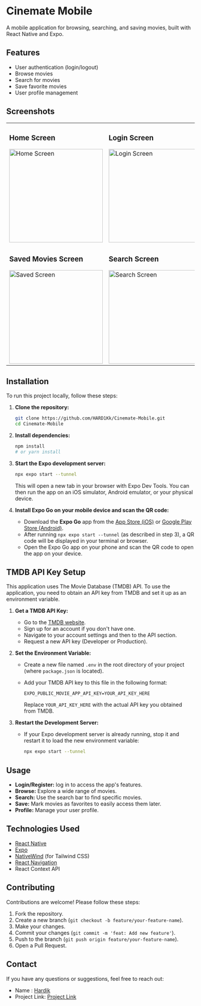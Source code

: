 # Cinemate Mobile

A mobile application for browsing, searching, and saving movies, built with React Native and Expo.

## Features

- User authentication (login/logout)
- Browse movies
- Search for movies
- Save favorite movies
- User profile management

## Screenshots

<table>
  <tr>
    <td><h3>Home Screen</h3><img src="assets/screenshots/home.jpg" style="width: 250px; max-width: 100%; height: auto;" alt="Home Screen"></td>
    <td><h3>Login Screen</h3><img src="assets/screenshots/login.jpg" style="width: 250px; max-width: 100%; height: auto;" alt="Login Screen"></td>
    <td><h3>Movie Details Screen</h3><img src="assets/screenshots/movieInfo.jpg" style="width: 250px; max-width: 100%; height: auto;" alt="Movie Details Screen"></td>
  </tr>
  
  <tr>
    <td><h3>Saved Movies Screen</h3><img src="assets/screenshots/saved.jpg" style="width: 250px; max-width: 100%; height: auto;" alt="Saved Screen"></td>
    <td><h3>Search Screen</h3><img src="assets/screenshots/search.jpg" style="width: 250px; max-width: 100%; height: auto;" alt="Search Screen"></td>
    <td><h3>Profile Screen</h3><img src="assets/screenshots/profile.jpg" style="width: 250px; max_width: 100%; height: auto;" alt="Profile Screen"></td>
  </tr>
</table>

## Installation

To run this project locally, follow these steps:

1.  **Clone the repository:**

    ```bash
    git clone https://github.com/HARD1Kk/Cinemate-Mobile.git
    cd Cinemate-Mobile
    ```

2.  **Install dependencies:**

    ```bash
    npm install
    # or yarn install
    ```

3.  **Start the Expo development server:**

    ```bash
    npx expo start --tunnel
    ```

    This will open a new tab in your browser with Expo Dev Tools. You can then run the app on an iOS simulator, Android emulator, or your physical device.

4.  **Install Expo Go on your mobile device and scan the QR code:**

    - Download the **Expo Go** app from the [App Store (iOS)](https://apps.apple.com/us/app/expo-go/id1397950279) or [Google Play Store (Android)](https://play.google.com/store/apps/details?id=host.exp.exponent&hl=en&gl=US).
    - After running `npx expo start --tunnel` (as described in step 3), a QR code will be displayed in your terminal or browser.
    - Open the Expo Go app on your phone and scan the QR code to open the app on your device.

## TMDB API Key Setup

This application uses The Movie Database (TMDB) API. To use the application, you need to obtain an API key from TMDB and set it up as an environment variable.

1.  **Get a TMDB API Key:**

    - Go to the [TMDB website](https://www.themoviedb.org/).
    - Sign up for an account if you don't have one.
    - Navigate to your account settings and then to the API section.
    - Request a new API key (Developer or Production).

2.  **Set the Environment Variable:**

    - Create a new file named `.env` in the root directory of your project (where `package.json` is located).
    - Add your TMDB API key to this file in the following format:

      ```
      EXPO_PUBLIC_MOVIE_APP_API_KEY=YOUR_API_KEY_HERE
      ```

      Replace `YOUR_API_KEY_HERE` with the actual API key you obtained from TMDB.

3.  **Restart the Development Server:**

    - If your Expo development server is already running, stop it and restart it to load the new environment variable:

      ```bash
      npx expo start --tunnel
      ```

## Usage

- **Login/Register:** log in to access the app's features.
- **Browse:** Explore a wide range of movies.
- **Search:** Use the search bar to find specific movies.
- **Save:** Mark movies as favorites to easily access them later.
- **Profile:** Manage your user profile.

## Technologies Used

- [React Native](https://reactnative.dev/)
- [Expo](https://expo.dev/)
- [NativeWind](https://www.nativewind.dev/) (for Tailwind CSS)
- [React Navigation](https://reactnavigation.org/)
- React Context API

## Contributing

Contributions are welcome! Please follow these steps:

1.  Fork the repository.
2.  Create a new branch (`git checkout -b feature/your-feature-name`).
3.  Make your changes.
4.  Commit your changes (`git commit -m 'feat: Add new feature'`).
5.  Push to the branch (`git push origin feature/your-feature-name`).
6.  Open a Pull Request.

## Contact

If you have any questions or suggestions, feel free to reach out:

- Name : [Hardik](mailto:hardik216730@example.com)
- Project Link: [Project Link](https://github.com/HARD1Kk/Cinemate-Mobile)
